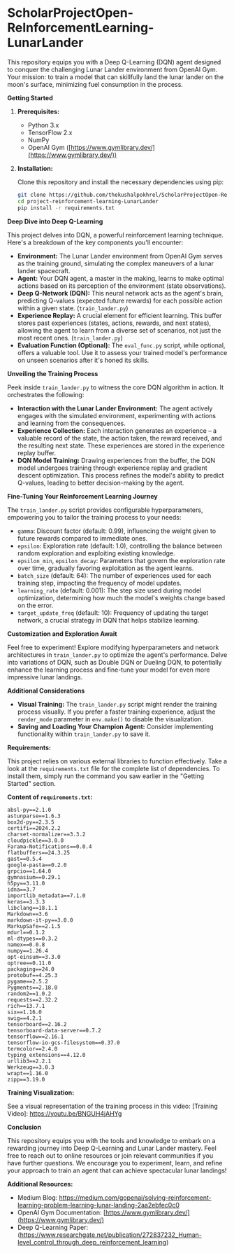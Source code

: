 # ScholarProjectOpen-ReInforcementLearning-LunarLander

This repository equips you with a Deep Q-Learning (DQN) agent designed to conquer the challenging Lunar Lander environment from OpenAI Gym. Your mission: to train a model that can skillfully land the lunar lander on the moon's surface, minimizing fuel consumption in the process.

**Getting Started**

1. **Prerequisites:**
   - Python 3.x
   - TensorFlow 2.x
   - NumPy
   - OpenAI Gym ([https://www.gymlibrary.dev/](https://www.gymlibrary.dev/))

2. **Installation:**

   Clone this repository and install the necessary dependencies using pip:

   ```bash
   git clone https://github.com/thekushalpokhrel/ScholarProjectOpen-ReInforcementLearning-LunarLander.git
   cd project-reinforcement-learning-LunarLander
   pip install -r requirements.txt
   ```

**Deep Dive into Deep Q-Learning**

This project delves into DQN, a powerful reinforcement learning technique. Here's a breakdown of the key components you'll encounter:

- **Environment:** The Lunar Lander environment from OpenAI Gym serves as the training ground, simulating the complex maneuvers of a lunar lander spacecraft.
- **Agent:** Your DQN agent, a master in the making, learns to make optimal actions based on its perception of the environment (state observations).
- **Deep Q-Network (DQN):**  This neural network acts as the agent's brain, predicting Q-values (expected future rewards) for each possible action within a given state. (`train_lander.py`)
- **Experience Replay:**  A crucial element for efficient learning. This buffer stores past experiences (states, actions, rewards, and next states), allowing the agent to learn from a diverse set of scenarios, not just the most recent ones. (`train_lander.py`)
- **Evaluation Function (Optional):**  The `eval_func.py` script, while optional, offers a valuable tool. Use it to assess your trained model's performance on unseen scenarios after it's honed its skills.

**Unveiling the Training Process**

Peek inside `train_lander.py` to witness the core DQN algorithm in action. It orchestrates the following:

- **Interaction with the Lunar Lander Environment:** The agent actively engages with the simulated environment, experimenting with actions and learning from the consequences.
- **Experience Collection:** Each interaction generates an experience – a valuable record of the state, the action taken, the reward received, and the resulting next state. These experiences are stored in the experience replay buffer.
- **DQN Model Training:**  Drawing experiences from the buffer, the DQN model undergoes training through experience replay and gradient descent optimization. This process refines the model's ability to predict Q-values, leading to better decision-making by the agent.

**Fine-Tuning Your Reinforcement Learning Journey**

The `train_lander.py` script provides configurable hyperparameters, empowering you to tailor the training process to your needs:

- `gamma`: Discount factor (default: 0.99), influencing the weight given to future rewards compared to immediate ones.
- `epsilon`: Exploration rate (default: 1.0), controlling the balance between random exploration and exploiting existing knowledge.
- `epsilon_min`, `epsilon_decay`: Parameters that govern the exploration rate over time, gradually favoring exploitation as the agent learns.
- `batch_size` (default: 64): The number of experiences used for each training step, impacting the frequency of model updates.
- `learning_rate` (default: 0.001): The step size used during model optimization, determining how much the model's weights change based on the error.
- `target_update_freq` (default: 10): Frequency of updating the target network, a crucial strategy in DQN that helps stabilize learning.

**Customization and Exploration Await**

Feel free to experiment! Explore modifying hyperparameters and network architectures in `train_lander.py` to optimize the agent's performance. Delve into variations of DQN, such as Double DQN or Dueling DQN, to potentially enhance the learning process and fine-tune your model for even more impressive lunar landings.

**Additional Considerations**

- **Visual Training:** The `train_lander.py` script might render the training process visually. If you prefer a faster training experience, adjust the `render_mode` parameter in `env.make()` to disable the visualization.
- **Saving and Loading Your Champion Agent:** Consider implementing functionality within `train_lander.py` to save it.

**Requirements:**

This project relies on various external libraries to function effectively. Take a look at the `requirements.txt` file for the complete list of dependencies. To install them, simply run the command you saw earlier in the "Getting Started" section.

**Content of `requirements.txt`:**

```
absl-py==2.1.0
astunparse==1.6.3
box2d-py==2.3.5
certifi==2024.2.2
charset-normalizer==3.3.2
cloudpickle==3.0.0
Farama-Notifications==0.0.4
flatbuffers==24.3.25
gast==0.5.4
google-pasta==0.2.0
grpcio==1.64.0
gymnasium==0.29.1
h5py==3.11.0
idna==3.7
importlib_metadata==7.1.0
keras==3.3.3
libclang==18.1.1
Markdown==3.6
markdown-it-py==3.0.0
MarkupSafe==2.1.5
mdurl==0.1.2
ml-dtypes==0.3.2
namex==0.0.8
numpy==1.26.4
opt-einsum==3.3.0
optree==0.11.0
packaging==24.0
protobuf==4.25.3
pygame==2.5.2
Pygments==2.18.0
random2==1.0.2
requests==2.32.2
rich==13.7.1
six==1.16.0
swig==4.2.1
tensorboard==2.16.2
tensorboard-data-server==0.7.2
tensorflow==2.16.1
tensorflow-io-gcs-filesystem==0.37.0
termcolor==2.4.0
typing_extensions==4.12.0
urllib3==2.2.1
Werkzeug==3.0.3
wrapt==1.16.0
zipp==3.19.0
```
**Training Visualization:**

See a visual representation of the training process in this video: [Training Video]: https://youtu.be/BNGUH4jAHYg

**Conclusion**

This repository equips you with the tools and knowledge to embark on a rewarding journey into Deep Q-Learning and Lunar Lander mastery. Feel free to reach out to online resources or join relevant communities if you have further questions. We encourage you to experiment, learn, and refine your approach to train an agent that can achieve spectacular lunar landings!

**Additional Resources:**
- Medium Blog: https://medium.com/gopenai/solving-reinforcement-learning-problem-learning-lunar-landing-2aa2ebfec0c0
- OpenAI Gym Documentation: [https://www.gymlibrary.dev/](https://www.gymlibrary.dev/)
- Deep Q-Learning Paper: (https://www.researchgate.net/publication/272837232_Human-level_control_through_deep_reinforcement_learning)
